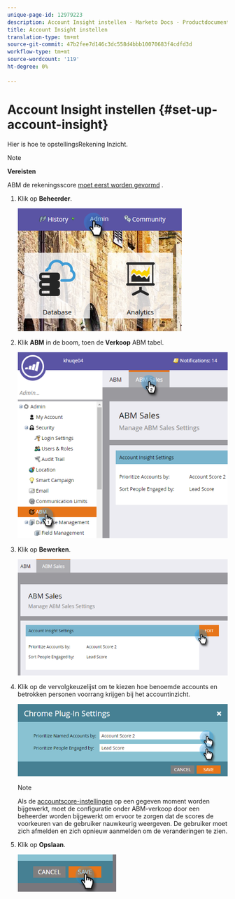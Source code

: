 ```yaml
---
unique-page-id: 12979223
description: Account Insight instellen - Marketo Docs - Productdocumentatie
title: Account Insight instellen
translation-type: tm+mt
source-git-commit: 47b2fee7d146c3dc558d4bbb10070683f4cdfd3d
workflow-type: tm+mt
source-wordcount: '119'
ht-degree: 0%

---
```



# Account Insight instellen {#set-up-account-insight}

Hier is hoe te opstellingsRekening Inzicht.

>[!NOTE]
>
>**Vereisten**
>
>ABM de rekeningsscore [moet eerst worden gevormd](http://docs.marketo.com/display/DOCS/Account+Score) .

1. Klik op **Beheerder**.

   ![](assets/admin-1.png)

1. Klik **ABM** in de boom, toen de **Verkoop** ABM tabel.

   ![](assets/two-5.png)

1. Klik op **Bewerken**.

   ![](assets/three-4.png)

1. Klik op de vervolgkeuzelijst om te kiezen hoe benoemde accounts en betrokken personen voorrang krijgen bij het accountinzicht.

   ![](assets/four-4.png)

   >[!NOTE]
   >
   >Als de [accountscore-instellingen](http://docs.marketo.com/display/DOCS/Account+Score) op een gegeven moment worden bijgewerkt, moet de configuratie onder ABM-verkoop door een beheerder worden bijgewerkt om ervoor te zorgen dat de scores de voorkeuren van de gebruiker nauwkeurig weergeven. De gebruiker moet zich afmelden en zich opnieuw aanmelden om de veranderingen te zien.

1. Klik op **Opslaan**.

   ![](assets/five-4.png)

